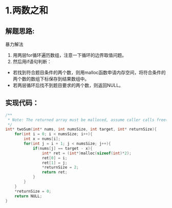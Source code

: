 # 1.两数之和

## 解题思路:
暴力解法
1. 用两层for循环遍历数组，注意一下循环的边界取值问题。
2. 然后用if语句判断：
* 若找到符合题目条件的两个数，则用malloc函数申请内存空间，将符合条件的两个数的数组下标保存到结果数组中。
* 若两层循环后找不到题目要求的两个数，则返回NULL。



## 实现代码：
```C
/**
 * Note: The returned array must be malloced, assume caller calls free().
 */
int* twoSum(int* nums, int numsSize, int target, int* returnSize){
    for(int i = 0; i < numsSize; i++){
        int x = nums[i];
        for(int j = i + 1; j < numsSize; j++){
            if(nums[j] == target - x){
                int* ret = (int*)malloc(sizeof(int)*2);
                ret[0] = i;
                ret[1] = j;
                *returnSize = 2;
                return ret;
            }
        }
    }
    *returnSize = 0;
    return NULL;
}
```
